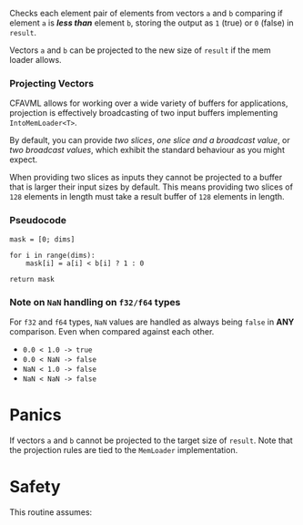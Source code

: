 Checks each element pair of elements from vectors `a` and `b` comparing if
element `a` is **_less than_** element `b`, storing the output as `1` (true)
or `0` (false) in `result`.

Vectors `a` and `b` can be projected to the new size of `result` if the mem loader allows.

### Projecting Vectors

CFAVML allows for working over a wide variety of buffers for applications, projection is effectively
broadcasting of two input buffers implementing `IntoMemLoader<T>`.

By default, you can provide _two slices_, _one slice and a broadcast value_, or _two broadcast values_,
which exhibit the standard behaviour as you might expect.

When providing two slices as inputs they cannot be projected to a buffer
that is larger their input sizes by default. This means providing two slices
of `128` elements in length must take a result buffer of `128` elements in length.

### Pseudocode

```ignore
mask = [0; dims]

for i in range(dims):
    mask[i] = a[i] < b[i] ? 1 : 0

return mask
```

### Note on `NaN` handling on `f32/f64` types

For `f32` and `f64` types, `NaN` values are handled as always being `false` in **ANY** comparison. 
Even when compared against each other.

- `0.0 < 1.0 -> true`
- `0.0 < NaN -> false`
- `NaN < 1.0 -> false`
- `NaN < NaN -> false`

# Panics

If vectors `a` and `b` cannot be projected to the target size of `result`.
Note that the projection rules are tied to the `MemLoader` implementation.

# Safety

This routine assumes: